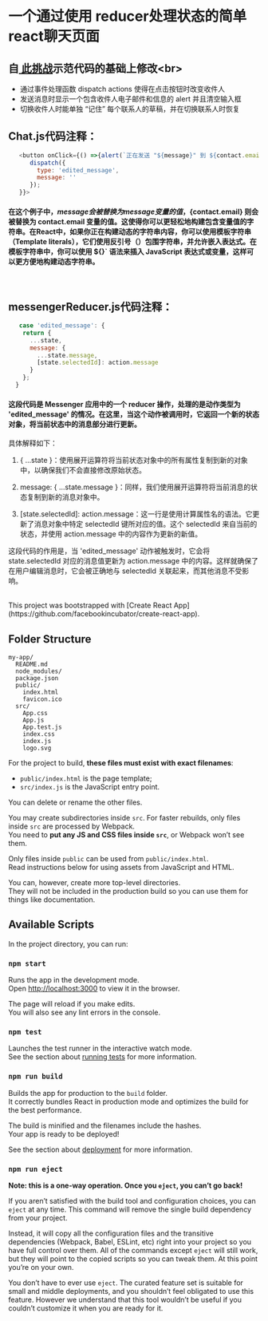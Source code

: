 # 一个通过使用 reducer处理状态的简单react聊天页面<br>
## 自[ 此挑战]([https://zh-hans.react.dev/learn/preserving-and-resetting-state#option-2-resetting-state-with-a-key](https://zh-hans.react.dev/learn/extracting-state-logic-into-a-reducer#challenges))示范代码的基础上修改<br>
* 通过事件处理函数 dispatch actions 使得在点击按钮时改变收件人
* 发送消息时显示一个包含收件人电子邮件和信息的 alert 并且清空输入框
* 切换收件人时能单独 “记住” 每个联系人的草稿，并在切换联系人时恢复

## Chat.js代码注释：
  ```javascript
     <button onClick={() =>{alert(`正在发送 "${message}" 到 ${contact.email}`);
        dispatch({
          type: 'edited_message',
          message: ''
        });
     }}>
  ```
  #### 在这个例子中，${message} 会被替换为 message 变量的值，${contact.email} 则会被替换为 contact.email 变量的值。这使得你可以更轻松地构建包含变量值的字符串。在React中，如果你正在构建动态的字符串内容，你可以使用模板字符串（Template literals），它们使用反引号（）包围字符串，并允许嵌入表达式。在模板字符串中，你可以使用 ${}` 语法来插入 JavaScript 表达式或变量，这样可以更方便地构建动态字符串。
  
&nbsp;

## messengerReducer.js代码注释：
  ```javascript
     case 'edited_message': {
      return {
        ...state,
        message: {
          ...state.message,
          [state.selectedId]: action.message
        }
      };
    }
  ```
#### 这段代码是 Messenger 应用中的一个 reducer 操作，处理的是动作类型为 'edited_message' 的情况。在这里，当这个动作被调用时，它返回一个新的状态对象，将当前状态中的消息部分进行更新。

具体解释如下：

1. { ...state }：使用展开运算符将当前状态对象中的所有属性复制到新的对象中，以确保我们不会直接修改原始状态。

2. message: { ...state.message }：同样，我们使用展开运算符将当前消息的状态复制到新的消息对象中。

3. [state.selectedId]: action.message：这一行是使用计算属性名的语法。它更新了消息对象中特定 selectedId 键所对应的值。这个 selectedId 来自当前的状态，并使用 action.message 中的内容作为更新的新值。

这段代码的作用是，当 'edited_message' 动作被触发时，它会将 state.selectedId 对应的消息值更新为 action.message 中的内容。这样就确保了在用户编辑消息时，它会被正确地与 selectedId 关联起来，而其他消息不受影响。


<br>
This project was bootstrapped with [Create React App](https://github.com/facebookincubator/create-react-app).

## Folder Structure
```
my-app/
  README.md
  node_modules/
  package.json
  public/
    index.html
    favicon.ico
  src/
    App.css
    App.js
    App.test.js
    index.css
    index.js
    logo.svg
```

For the project to build, **these files must exist with exact filenames**:

* `public/index.html` is the page template;
* `src/index.js` is the JavaScript entry point.

You can delete or rename the other files.

You may create subdirectories inside `src`. For faster rebuilds, only files inside `src` are processed by Webpack.<br>
You need to **put any JS and CSS files inside `src`**, or Webpack won’t see them.

Only files inside `public` can be used from `public/index.html`.<br>
Read instructions below for using assets from JavaScript and HTML.

You can, however, create more top-level directories.<br>
They will not be included in the production build so you can use them for things like documentation.

## Available Scripts

In the project directory, you can run:

### `npm start`

Runs the app in the development mode.<br>
Open [http://localhost:3000](http://localhost:3000) to view it in the browser.

The page will reload if you make edits.<br>
You will also see any lint errors in the console.

### `npm test`

Launches the test runner in the interactive watch mode.<br>
See the section about [running tests](#running-tests) for more information.

### `npm run build`

Builds the app for production to the `build` folder.<br>
It correctly bundles React in production mode and optimizes the build for the best performance.

The build is minified and the filenames include the hashes.<br>
Your app is ready to be deployed!

See the section about [deployment](#deployment) for more information.

### `npm run eject`

**Note: this is a one-way operation. Once you `eject`, you can’t go back!**

If you aren’t satisfied with the build tool and configuration choices, you can `eject` at any time. This command will remove the single build dependency from your project.

Instead, it will copy all the configuration files and the transitive dependencies (Webpack, Babel, ESLint, etc) right into your project so you have full control over them. All of the commands except `eject` will still work, but they will point to the copied scripts so you can tweak them. At this point you’re on your own.

You don’t have to ever use `eject`. The curated feature set is suitable for small and middle deployments, and you shouldn’t feel obligated to use this feature. However we understand that this tool wouldn’t be useful if you couldn’t customize it when you are ready for it.



